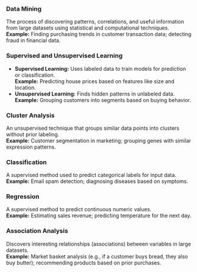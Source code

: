 ### Data Mining
The process of discovering patterns, correlations, and useful information from large datasets using statistical and computational techniques.  
**Example:** Finding purchasing trends in customer transaction data; detecting fraud in financial data.

### Supervised and Unsupervised Learning
- **Supervised Learning:** Uses labeled data to train models for prediction or classification.  
  **Example:** Predicting house prices based on features like size and location.
- **Unsupervised Learning:** Finds hidden patterns in unlabeled data.  
  **Example:** Grouping customers into segments based on buying behavior.

### Cluster Analysis
An unsupervised technique that groups similar data points into clusters without prior labeling.  
**Example:** Customer segmentation in marketing; grouping genes with similar expression patterns.

### Classification
A supervised method used to predict categorical labels for input data.  
**Example:** Email spam detection; diagnosing diseases based on symptoms.

### Regression
A supervised method to predict continuous numeric values.  
**Example:** Estimating sales revenue; predicting temperature for the next day.

### Association Analysis
Discovers interesting relationships (associations) between variables in large datasets.  
**Example:** Market basket analysis (e.g., if a customer buys bread, they also buy butter); recommending products based on prior purchases.
